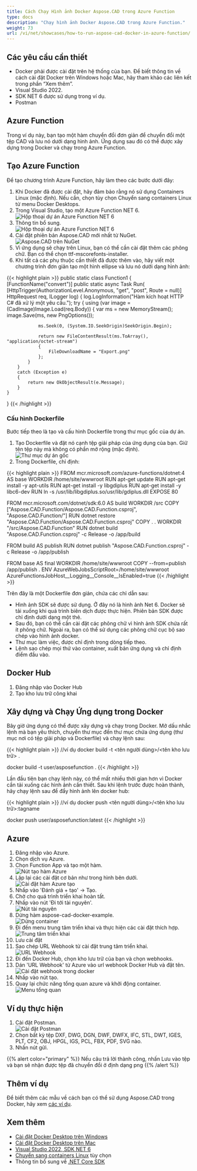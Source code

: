 ```yaml
---
title: Cách Chạy Hình ảnh Docker Aspose.CAD trong Azure Function
type: docs
description: "Chạy hình ảnh Docker Aspose.CAD trong Azure Function."
weight: 73
url: /vi/net/showcases/how-to-run-aspose-cad-docker-in-azure-function/
---
```


## Các yêu cầu cần thiết
- Docker phải được cài đặt trên hệ thống của bạn. Để biết thông tin về cách cài đặt Docker trên Windows hoặc Mac, hãy tham khảo các liên kết trong phần “Xem thêm”.
- Visual Studio 2022.
- SDK NET 6 được sử dụng trong ví dụ.
- Postman

## Azure Function

Trong ví dụ này, bạn tạo một hàm chuyển đổi đơn giản để chuyển đổi một tệp CAD và lưu nó dưới dạng hình ảnh. Ứng dụng sau đó có thể được xây dựng trong Docker và chạy trong Azure Function.

## Tạo Azure Function

Để tạo chương trình Azure Function, hãy làm theo các bước dưới đây:
1. Khi Docker đã được cài đặt, hãy đảm bảo rằng nó sử dụng Containers Linux (mặc định). Nếu cần, chọn tùy chọn Chuyển sang containers Linux từ menu Docker Desktops.
1. Trong Visual Studio, tạo một Azure Function NET 6.<br>
![Hộp thoại dự án Azure Function NET 6](/cad/_assets/showcases/azure/Create-project.png)<br>
1. Thông tin bổ sung.<br>
![Hộp thoại dự án Azure Function NET 6](/cad/_assets/showcases/azure/Additional-information.png)<br>
1. Cài đặt phiên bản Aspose.CAD mới nhất từ NuGet.<br>
![Aspose.CAD trên NuGet](/cad/_assets/showcases/azure/NuGet.png)<br>
1. Vì ứng dụng sẽ chạy trên Linux, bạn có thể cần cài đặt thêm các phông chữ. Bạn có thể chọn ttf-mscorefonts-installer.
1. Khi tất cả các phụ thuộc cần thiết đã được thêm vào, hãy viết một chương trình đơn giản tạo một hình ellipse và lưu nó dưới dạng hình ảnh:<br>

{{< highlight plain >}}
public static class Function1
{
    [FunctionName("convert")]
    public static async Task<IActionResult> Run(
        [HttpTrigger(AuthorizationLevel.Anonymous, "get", "post", Route = null)] HttpRequest req,
        ILogger log)
    {
        log.LogInformation("Hàm kích hoạt HTTP C# đã xử lý một yêu cầu.");
        try
        {
            using (var image = (CadImage)Image.Load(req.Body))
            {
                var ms = new MemoryStream();
                image.Save(ms, new PngOptions());

                ms.Seek(0, (System.IO.SeekOrigin)SeekOrigin.Begin);

                return new FileContentResult(ms.ToArray(), "application/octet-stream")
                {
                    FileDownloadName = "Export.png"
                };
            }
        }
        catch (Exception e)
        {
            return new OkObjectResult(e.Message);
        }
    }
}
{{< /highlight >}}

### Cấu hình Dockerfile

 Bước tiếp theo là tạo và cấu hình Dockerfile trong thư mục gốc của dự án.

1. Tạo Dockerfile và đặt nó cạnh tệp giải pháp của ứng dụng của bạn. Giữ tên tệp này mà không có phần mở rộng (mặc định).
![Thư mục dự án gốc](/cad/_assets/showcases/azure/root-folder.png)<br>
1. Trong Dockerfile, chỉ định:


{{< highlight plain >}}
FROM mcr.microsoft.com/azure-functions/dotnet:4 AS base
WORKDIR /home/site/wwwroot
RUN apt-get update
RUN apt-get install -y apt-utils
RUN apt-get install -y libgdiplus
RUN apt-get install -y libc6-dev 
RUN ln -s /usr/lib/libgdiplus.so/usr/lib/gdiplus.dll
EXPOSE 80

FROM mcr.microsoft.com/dotnet/sdk:6.0 AS build
WORKDIR /src
COPY ["Aspose.CAD.Function/Aspose.CAD.Function.csproj", "Aspose.CAD.Function/"]
RUN dotnet restore "Aspose.CAD.Function/Aspose.CAD.Function.csproj"
COPY . .
WORKDIR "/src/Aspose.CAD.Function"
RUN dotnet build "Aspose.CAD.Function.csproj" -c Release -o /app/build

FROM build AS publish
RUN dotnet publish "Aspose.CAD.Function.csproj" -c Release -o /app/publish

FROM base AS final
WORKDIR /home/site/wwwroot
COPY --from=publish /app/publish .
ENV AzureWebJobsScriptRoot=/home/site/wwwroot \
    AzureFunctionsJobHost__Logging__Console__IsEnabled=true
{{< /highlight >}}

 Trên đây là một Dockerfile đơn giản, chứa các chỉ dẫn sau:

- Hình ảnh SDK sẽ được sử dụng. Ở đây nó là hình ảnh Net 6. Docker sẽ tải xuống khi quá trình biên dịch được thực hiện. Phiên bản SDK được chỉ định dưới dạng một thẻ.
- Sau đó, bạn có thể cần cài đặt các phông chữ vì hình ảnh SDK chứa rất ít phông chữ. Ngoài ra, bạn có thể sử dụng các phông chữ cục bộ sao chép vào hình ảnh docker.
- Thư mục làm việc, được chỉ định trong dòng tiếp theo.
- Lệnh sao chép mọi thứ vào container, xuất bản ứng dụng và chỉ định điểm đầu vào.

## Docker Hub
1. Đăng nhập vào Docker Hub
1. Tạo kho lưu trữ công khai

## Xây dựng và Chạy Ứng dụng trong Docker
 
 Bây giờ ứng dụng có thể được xây dựng và chạy trong Docker. Mở dấu nhắc lệnh mà bạn yêu thích, chuyển thư mục đến thư mục chứa ứng dụng (thư mục nơi có tệp giải pháp và Dockerfile) và chạy lệnh sau:

{{< highlight plain >}}
//ví dụ
docker build -t <tên người dùng>/<tên kho lưu trữ> .

docker build -t user/asposefunction .
{{< /highlight >}}
 
Lần đầu tiên bạn chạy lệnh này, có thể mất nhiều thời gian hơn vì Docker cần tải xuống các hình ảnh cần thiết. Sau khi lệnh trước được hoàn thành, hãy chạy lệnh sau để đẩy hình ảnh lên docker hub:
 
{{< highlight plain >}}
//ví dụ
docker push <tên người dùng>/<tên kho lưu trữ>:tagname

docker push user/asposefunction:latest
{{< /highlight >}}

## Azure

1. Đăng nhập vào Azure.
1. Chọn dịch vụ Azure.
1. Chọn Function App và tạo một hàm.<br>
![Nút tạo hàm Azure](/cad/_assets/showcases/azure/create-function.png)<br>
1. Lặp lại các cài đặt cơ bản như trong hình bên dưới.<br>
![Cài đặt hàm Azure tạo](/cad/_assets/showcases/azure/create-function-setting.png)<br>
1. Nhấp vào 'Đánh giá + tạo' -> Tạo.
1. Chờ cho quá trình triển khai hoàn tất.
1. Nhấp vào nút 'Đi tới tài nguyên'.<br>
![Nút tài nguyên](/cad/_assets/showcases/azure/go-to-resource.png)<br>
1. Dừng hàm aspose-cad-docker-example.<br>
![Dừng container](/cad/_assets/showcases/azure/stop-container.png)<br>
1. Đi đến menu trung tâm triển khai và thực hiện các cài đặt thích hợp.<br>
![Trung tâm triển khai](/cad/_assets/showcases/azure/deployment-center.png)<br>
1. Lưu cài đặt
1. Sao chép URL Webhook từ cài đặt trung tâm triển khai.<br>
![URL Webhook](/cad/_assets/showcases/azure/webhook-url.png)<br>
1. Đi đến Docker Hub, chọn kho lưu trữ của bạn và chọn webhooks.
1. Dán 'URL Webhook' từ Azure vào url webhook Docker Hub và đặt tên.<br>
![Cài đặt webhook trong docker](/cad/_assets/showcases/azure/webhook.png)<br>
1. Nhấp vào nút tạo.
1. Quay lại chức năng tổng quan azure và khởi động container.<br>
![Menu tổng quan](/cad/_assets/showcases/azure/overview.png)<br>

## Ví dụ thực hiện

1. Cài đặt Postman.<br>
![Cài đặt Postman](/cad/_assets/showcases/azure/postman-settings.png)<br>
1. Chọn bất kỳ tệp DXF, DWG, DGN, DWF, DWFX, IFC, STL, DWT, IGES, PLT, CF2, OBJ, HPGL, IGS, PCL, FBX, PDF, SVG nào.
1. Nhấn nút gửi.

{{% alert color="primary" %}} 
Nếu câu trả lời thành công, nhấn Lưu vào tệp và bạn sẽ nhận được tệp đã chuyển đổi ở định dạng png
{{% /alert %}}

## Thêm ví dụ

Để biết thêm các mẫu về cách bạn có thể sử dụng Aspose.CAD trong Docker, hãy xem [các ví dụ](https://github.com/aspose-cad/Aspose.CAD-Documentation).


## Xem thêm

- [Cài đặt Docker Desktop trên Windows](https://docs.docker.com/docker-for-windows/install/)
- [Cài đặt Docker Desktop trên Mac](https://docs.docker.com/docker-for-mac/install/)
- [Visual Studio 2022, SDK NET 6](https://docs.microsoft.com/en-us/dotnet/core/install/windows?tabs=net60#dependencies)
- [Chuyển sang containers Linux](https://docs.docker.com/docker-for-windows/#switch-between-windows-and-linux-containers) tùy chọn
- Thông tin bổ sung về [.NET Core SDK](https://hub.docker.com/_/microsoft-dotnet-sdk)
